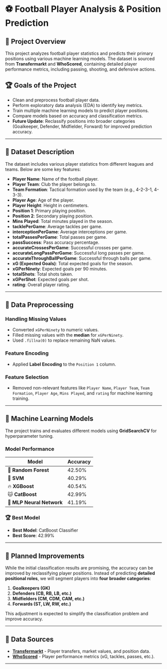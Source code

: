 # ⚽ Football Player Analysis & Position Prediction

## 📌 Project Overview
This project analyzes football player statistics and predicts their primary positions using various machine learning models. The dataset is sourced from **Transfermarkt** and **WhoScored**, containing detailed player performance metrics, including passing, shooting, and defensive actions.

## 🏆 Goals of the Project
- Clean and preprocess football player data.
- Perform exploratory data analysis (EDA) to identify key metrics.
- Train multiple machine learning models to predict player positions.
- Compare models based on accuracy and classification metrics.
- **Future Update**: Reclassify positions into broader categories (Goalkeeper, Defender, Midfielder, Forward) for improved prediction accuracy.

---

## 📂 Dataset Description
The dataset includes various player statistics from different leagues and teams. Below are some key features:

- **Player Name**: Name of the football player.
- **Player Team**: Club the player belongs to.
- **Team Formation**: Tactical formation used by the team (e.g., 4-2-3-1, 4-3-3).
- **Player Age**: Age of the player.
- **Player Height**: Height in centimeters.
- **Position 1**: Primary playing position.
- **Position 2**: Secondary playing position.
- **Mins Played**: Total minutes played in the season.
- **tacklePerGame**: Average tackles per game.
- **interceptionPerGame**: Average interceptions per game.
- **totalPassesPerGame**: Total passes per game.
- **passSuccess**: Pass accuracy percentage.
- **accurateCrossesPerGame**: Successful crosses per game.
- **accurateLongPassPerGame**: Successful long passes per game.
- **accurateThroughBallPerGame**: Successful through balls per game.
- **xG (Expected Goals)**: Total expected goals for the season.
- **xGPerNinety**: Expected goals per 90 minutes.
- **totalShots**: Total shots taken.
- **xGPerShot**: Expected goals per shot.
- **rating**: Overall player rating.

---

## 🧹 Data Preprocessing
### Handling Missing Values
- Converted `xGPerNinety` to numeric values.
- Filled missing values with the **median** for `xGPerNinety`.
- Used `.fillna(0)` to replace remaining NaN values.

### Feature Encoding
- Applied **Label Encoding** to the `Position 1` column.

### Feature Selection
- Removed non-relevant features like `Player Name`, `Player Team`, `Team Formation`, `Player Age`, `Mins Played`, and `rating` for machine learning training.

---

## 🤖 Machine Learning Models
The project trains and evaluates different models using **GridSearchCV** for hyperparameter tuning.

### Model Performance

| Model                 | Accuracy |
|-----------------------|---------|
| 🌲 **Random Forest**  | 42.50%  |
| 🎯 **SVM**            | 40.29%  |
| 🔥 **XGBoost**        | 40.54%  |
| 🐱 **CatBoost**       | 42.99%  |
| 🧠 **MLP Neural Network** | 41.19%  |

### 🏆 Best Model
- **Best Model**: CatBoost Classifier  
- **Best Score**: 42.99%  

---

## 🔄 Planned Improvements
While the initial classification results are promising, the accuracy can be improved by reclassifying player positions. Instead of predicting **detailed positional roles**, we will segment players into **four broader categories**:
1. **Goalkeepers (GK)**
2. **Defenders (CB, RB, LB, etc.)**
3. **Midfielders (CM, CDM, CAM, etc.)**
4. **Forwards (ST, LW, RW, etc.)**

This adjustment is expected to simplify the classification problem and improve accuracy.

---

## 📜 Data Sources
- **[Transfermarkt](https://www.transfermarkt.com/)** - Player transfers, market values, and position data.
- **[WhoScored](https://www.whoscored.com/)** - Player performance metrics (xG, tackles, passes, etc.).

---
